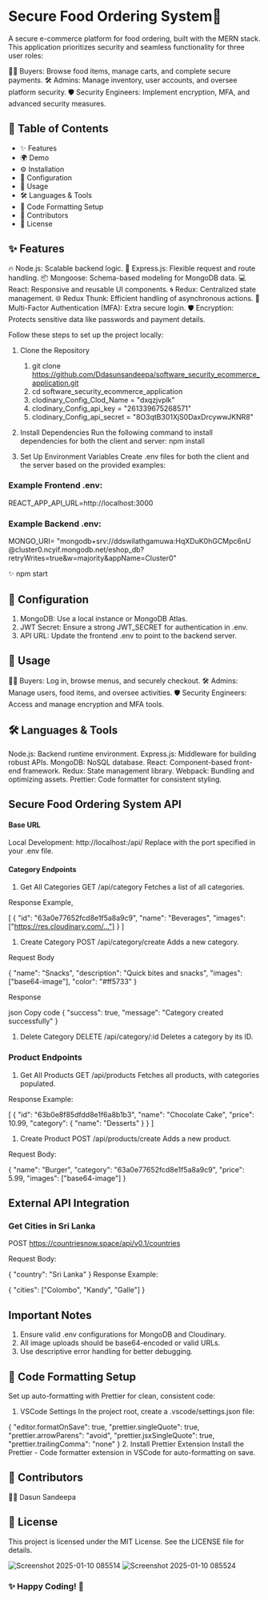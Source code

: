# Secure Food Ordering System🍔

A secure e-commerce platform for food ordering, built with the MERN stack. This application prioritizes security and seamless functionality for three user roles:

👨‍💻 Buyers: Browse food items, manage carts, and complete secure payments.
🛠️ Admins: Manage inventory, user accounts, and oversee platform security.
🛡️ Security Engineers: Implement encryption, MFA, and advanced security measures.

## 📖 Table of Contents

- ✨ Features
- 🌍 Demo
- ⚙️ Installation
- 🔧 Configuration
- 🚀 Usage
- 🛠️ Languages & Tools
- 🎨 Code Formatting Setup
- 🙌 Contributors
- 📜 License

## ✨ Features

🔥 Node.js: Scalable backend logic.
🚀 Express.js: Flexible request and route handling.
📦 Mongoose: Schema-based modeling for MongoDB data.
💻 React: Responsive and reusable UI components.
🌀 Redux: Centralized state management.
🌐 Redux Thunk: Efficient handling of asynchronous actions.
🔑 Multi-Factor Authentication (MFA): Extra secure login.
🛡️ Encryption: Protects sensitive data like passwords and payment details.

Follow these steps to set up the project locally:

1. Clone the Repository

   1. git clone https://github.com/Ddasunsandeepa/software_security_ecommerce_application.git
   2. cd software_security_ecommerce_application
   3. clodinary_Config_Clod_Name = "dxqzjvplk"
   4. clodinary_Config_api_key = "261339675268571"
   5. clodinary_Config_api_secret = "8O3qtB301XjS0DaxDrcywwJKNR8"

2. Install Dependencies
   Run the following command to install dependencies for both the client and server:
   npm install

3. Set Up Environment Variables
   Create .env files for both the client and the server based on the provided examples:

### Example Frontend .env:

REACT_APP_API_URL=http://localhost:3000

### Example Backend .env:

MONGO_URI= "mongodb+srv://ddswilathgamuwa:HqXDuK0hGCMpc6nU
@cluster0.ncyif.mongodb.net/eshop_db?retryWrites=true&w=majority&appName=Cluster0"

✨ npm start

## 🔧 Configuration

1. MongoDB: Use a local instance or MongoDB Atlas.
2. JWT Secret: Ensure a strong JWT_SECRET for authentication in .env.
3. API URL: Update the frontend .env to point to the backend server.

## 🚀 Usage

👩‍🍳 Buyers: Log in, browse menus, and securely checkout.
🛠️ Admins: Manage users, food items, and oversee activities.
🛡️ Security Engineers: Access and manage encryption and MFA tools.

## 🛠️ Languages & Tools

Node.js: Backend runtime environment.
Express.js: Middleware for building robust APIs.
MongoDB: NoSQL database.
React: Component-based front-end framework.
Redux: State management library.
Webpack: Bundling and optimizing assets.
Prettier: Code formatter for consistent styling.

## Secure Food Ordering System API

#### Base URL

Local Development: http://localhost:<PORT>/api/
Replace <PORT> with the port specified in your .env file.

#### Category Endpoints

1. Get All Categories
   GET /api/category
   Fetches a list of all categories.

Response Example,

[
{
"id": "63a0e77652fcd8e1f5a8a9c9",
"name": "Beverages",
"images": ["https://res.cloudinary.com/..."]
}
]

1. Create Category
   POST /api/category/create
   Adds a new category.

Request Body

{
"name": "Snacks",
"description": "Quick bites and snacks",
"images": ["base64-image"],
"color": "#ff5733"
}

Response

json
Copy code
{
"success": true,
"message": "Category created successfully"
}

1. Delete Category
   DELETE /api/category/:id
   Deletes a category by its ID.

### Product Endpoints

1. Get All Products
   GET /api/products
   Fetches all products, with categories populated.

Response Example:

[
{
"id": "63b0e8f85dfdd8e1f6a8b1b3",
"name": "Chocolate Cake",
"price": 10.99,
"category": { "name": "Desserts" }
}
]

1. Create Product
   POST /api/products/create
   Adds a new product.

Request Body:

{
"name": "Burger",
"category": "63a0e77652fcd8e1f5a8a9c9",
"price": 5.99,
"images": ["base64-image"]
}

## External API Integration

### Get Cities in Sri Lanka

POST https://countriesnow.space/api/v0.1/countries

Request Body:

{ "country": "Sri Lanka" }
Response Example:

{ "cities": ["Colombo", "Kandy", "Galle"] }

## Important Notes

1. Ensure valid .env configurations for MongoDB and Cloudinary.
2. All image uploads should be base64-encoded or valid URLs.
3. Use descriptive error handling for better debugging.

## 🎨 Code Formatting Setup

Set up auto-formatting with Prettier for clean, consistent code:

1. VSCode Settings
   In the project root, create a .vscode/settings.json file:

{
"editor.formatOnSave": true,
"prettier.singleQuote": true,
"prettier.arrowParens": "avoid",
"prettier.jsxSingleQuote": true,
"prettier.trailingComma": "none"
} 2. Install Prettier Extension
Install the Prettier - Code formatter extension in VSCode for auto-formatting on save.

## 🙌 Contributors

🧑‍💻 Dasun Sandeepa

## 📜 License

This project is licensed under the MIT License. See the LICENSE file for details.

![Screenshot 2025-01-10 085514](https://github.com/user-attachments/assets/f7277506-6c46-4640-a0c4-ba525edd1a10)
![Screenshot 2025-01-10 085524](https://github.com/user-attachments/assets/b0272acd-d0da-4c5a-a7f2-1ff1098c6444)

### ✨ Happy Coding! 🚀
